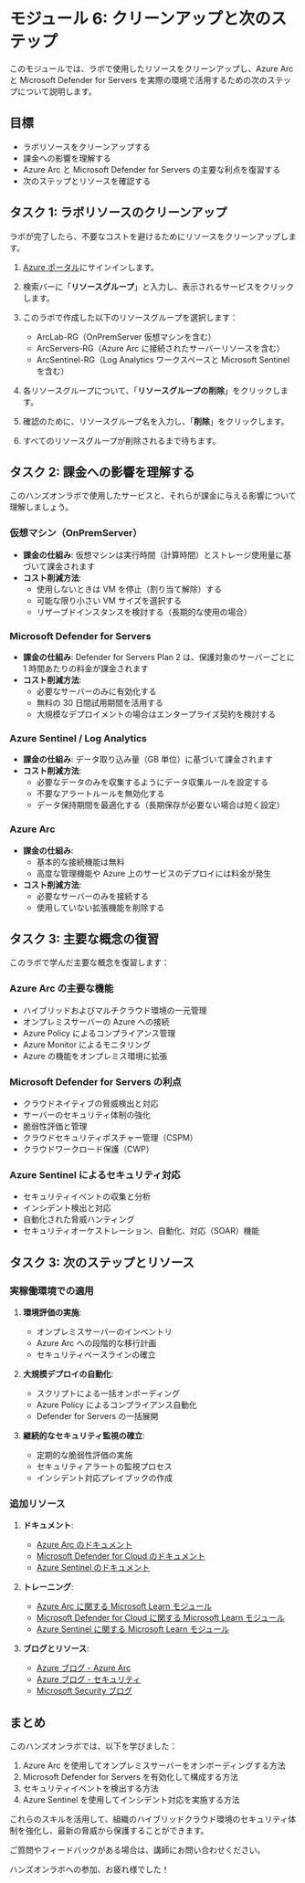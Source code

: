 # モジュール 6: クリーンアップと次のステップ

このモジュールでは、ラボで使用したリソースをクリーンアップし、Azure Arc と Microsoft Defender for Servers を実際の環境で活用するための次のステップについて説明します。

## 目標

- ラボリソースをクリーンアップする
- 課金への影響を理解する
- Azure Arc と Microsoft Defender for Servers の主要な利点を復習する
- 次のステップとリソースを確認する

## タスク 1: ラボリソースのクリーンアップ

ラボが完了したら、不要なコストを避けるためにリソースをクリーンアップします。

1. [Azure ポータル](https://portal.azure.com)にサインインします。
2. 検索バーに「**リソースグループ**」と入力し、表示されるサービスをクリックします。
3. このラボで作成した以下のリソースグループを選択します：

   - ArcLab-RG（OnPremServer 仮想マシンを含む）
   - ArcServers-RG（Azure Arc に接続されたサーバーリソースを含む）
   - ArcSentinel-RG（Log Analytics ワークスペースと Microsoft Sentinel を含む）

4. 各リソースグループについて、「**リソースグループの削除**」をクリックします。
5. 確認のために、リソースグループ名を入力し、「**削除**」をクリックします。
6. すべてのリソースグループが削除されるまで待ちます。

## タスク 2: 課金への影響を理解する

このハンズオンラボで使用したサービスと、それらが課金に与える影響について理解しましょう。

### 仮想マシン（OnPremServer）

- **課金の仕組み**: 仮想マシンは実行時間（計算時間）とストレージ使用量に基づいて課金されます
- **コスト削減方法**:
  - 使用しないときは VM を停止（割り当て解除）する
  - 可能な限り小さい VM サイズを選択する
  - リザーブドインスタンスを検討する（長期的な使用の場合）

### Microsoft Defender for Servers

- **課金の仕組み**: Defender for Servers Plan 2 は、保護対象のサーバーごとに 1 時間あたりの料金が課金されます
- **コスト削減方法**:
  - 必要なサーバーのみに有効化する
  - 無料の 30 日間試用期間を活用する
  - 大規模なデプロイメントの場合はエンタープライズ契約を検討する

### Azure Sentinel / Log Analytics

- **課金の仕組み**: データ取り込み量（GB 単位）に基づいて課金されます
- **コスト削減方法**:
  - 必要なデータのみを収集するようにデータ収集ルールを設定する
  - 不要なアラートルールを無効化する
  - データ保持期間を最適化する（長期保存が必要ない場合は短く設定）

### Azure Arc

- **課金の仕組み**:
  - 基本的な接続機能は無料
  - 高度な管理機能や Azure 上のサービスのデプロイには料金が発生
- **コスト削減方法**:
  - 必要なサーバーのみを接続する
  - 使用していない拡張機能を削除する

## タスク 3: 主要な概念の復習

このラボで学んだ主要な概念を復習します：

### Azure Arc の主要な機能

- ハイブリッドおよびマルチクラウド環境の一元管理
- オンプレミスサーバーの Azure への接続
- Azure Policy によるコンプライアンス管理
- Azure Monitor によるモニタリング
- Azure の機能をオンプレミス環境に拡張

### Microsoft Defender for Servers の利点

- クラウドネイティブの脅威検出と対応
- サーバーのセキュリティ体制の強化
- 脆弱性評価と管理
- クラウドセキュリティポスチャー管理（CSPM）
- クラウドワークロード保護（CWP）

### Azure Sentinel によるセキュリティ対応

- セキュリティイベントの収集と分析
- インシデント検出と対応
- 自動化された脅威ハンティング
- セキュリティオーケストレーション、自動化、対応（SOAR）機能

## タスク 3: 次のステップとリソース

### 実稼働環境での適用

1. **環境評価の実施**:

   - オンプレミスサーバーのインベントリ
   - Azure Arc への段階的な移行計画
   - セキュリティベースラインの確立

2. **大規模デプロイの自動化**:

   - スクリプトによる一括オンボーディング
   - Azure Policy によるコンプライアンス自動化
   - Defender for Servers の一括展開

3. **継続的なセキュリティ監視の確立**:
   - 定期的な脆弱性評価の実施
   - セキュリティアラートの監視プロセス
   - インシデント対応プレイブックの作成

### 追加リソース

1. **ドキュメント**:

   - [Azure Arc のドキュメント](https://docs.microsoft.com/ja-jp/azure/azure-arc/)
   - [Microsoft Defender for Cloud のドキュメント](https://docs.microsoft.com/ja-jp/azure/defender-for-cloud/)
   - [Azure Sentinel のドキュメント](https://docs.microsoft.com/ja-jp/azure/sentinel/)

2. **トレーニング**:

   - [Azure Arc に関する Microsoft Learn モジュール](https://docs.microsoft.com/ja-jp/learn/browse/?terms=azure%20arc)
   - [Microsoft Defender for Cloud に関する Microsoft Learn モジュール](https://docs.microsoft.com/ja-jp/learn/browse/?terms=defender%20for%20cloud)
   - [Azure Sentinel に関する Microsoft Learn モジュール](https://docs.microsoft.com/ja-jp/learn/browse/?terms=azure%20sentinel)

3. **ブログとリソース**:
   - [Azure ブログ - Azure Arc](https://azure.microsoft.com/ja-jp/blog/topics/azure-arc/)
   - [Azure ブログ - セキュリティ](https://azure.microsoft.com/ja-jp/blog/topics/security/)
   - [Microsoft Security ブログ](https://www.microsoft.com/security/blog/)

## まとめ

このハンズオンラボでは、以下を学びました：

1. Azure Arc を使用してオンプレミスサーバーをオンボーディングする方法
2. Microsoft Defender for Servers を有効化して構成する方法
3. セキュリティイベントを検出する方法
4. Azure Sentinel を使用してインシデント対応を実施する方法

これらのスキルを活用して、組織のハイブリッドクラウド環境のセキュリティ体制を強化し、最新の脅威から保護することができます。

ご質問やフィードバックがある場合は、講師にお問い合わせください。

ハンズオンラボへの参加、お疲れ様でした！
